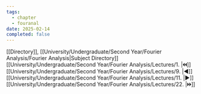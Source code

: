 ```yaml
---
tags:
  - chapter
  - fouranal
date: 2025-02-14
completed: false
---
```

[[Directory]], [[University/Undergraduate/Second Year/Fourier Analysis/Fourier Analysis|Subject Directory]]
[[University/Undergraduate/Second Year/Fourier Analysis/Lectures/1. |🞀🞀]] [[University/Undergraduate/Second Year/Fourier Analysis/Lectures/9. |◀]] [[University/Undergraduate/Second Year/Fourier Analysis/Lectures/11. |▶]] [[University/Undergraduate/Second Year/Fourier Analysis/Lectures/22. |🞂🞂]]
# 
## 
### 